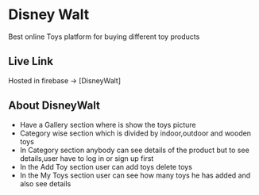 # Disney Walt 

 Best online Toys platform for buying different toy products

## Live Link
Hosted in firebase -> [DisneyWalt]

## About DisneyWalt

* Have a Gallery section where is show the toys picture
* Category wise section which is divided by indoor,outdoor and wooden toys
* In Category section anybody can see details of the product but to see details,user have to log in or sign up first
* In the Add Toy section user can add toys delete toys
* In the My Toys section user can see how many toys he has added and also see details




